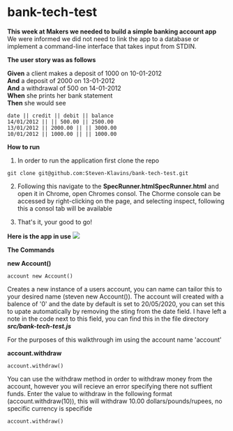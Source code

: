 # bank-tech-test

**This week at Makers we needed to build a simple banking account app**
We were informed we did not need to link the app to a database or implement a command-line interface that takes input from STDIN. 

**The user story was as follows**

**Given** a client makes a deposit of 1000 on 10-01-2012  
**And** a deposit of 2000 on 13-01-2012  
**And** a withdrawal of 500 on 14-01-2012  
**When** she prints her bank statement  
**Then** she would see
```
date || credit || debit || balance
14/01/2012 || || 500.00 || 2500.00
13/01/2012 || 2000.00 || || 3000.00
10/01/2012 || 1000.00 || || 1000.00
```
**How to run**
1) In order to run the application first clone the repo

``` git clone git@github.com:Steven-Klavins/bank-tech-test.git ```

2) Following this navigate to the **SpecRunner.htmlSpecRunner.html** and open it in Chrome,
open Chromes consol. The Chorme console can be accessed by right-clicking on the page, and selecting inspect,
following this a consol tab will be available 

3) That's it, your good to go!

**Here is the app in use**
![](images/Screenshot.png)

**The Commands**

**new Account()** 

``` account new Account() ```


Creates a new instance of a users account, you can name can tailor this to your desired name (steven new Account()). The account will created with a balence of '0' and the date by default is set to 20/05/2020, you can set this to upate automatically by removing the sting from the date field. I have left a note in the code next to this field, you can find this in the file directory ***src/bank-tech-test.js***

For the purposes of this walkthrough im using the account name 'account'

**account.withdraw**

``` account.withdraw() ```

You can use the withdraw method in order to withdraw money from the account, however you will recieve an error specifying there not suffient funds. Enter the value to withdraw in the following format (account.withdraw(10)), this will withdraw 10.00 dollars/pounds/rupees, no specific currency is specifide 

``` account.withdraw() ```


